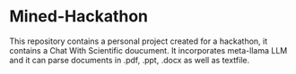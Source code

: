 # Mined-Hackathon
This repository contains a personal project created for a hackathon, it contains a Chat With Scientific doucument. It incorporates meta-llama LLM and it can parse documents in .pdf, .ppt, .docx as well as textfile.  
